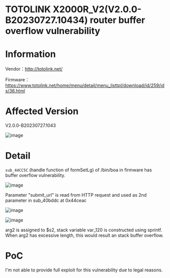 # TOTOLINK X2000R_V2(V2.0.0-B20230727.10434) router buffer overflow vulnerability

# Information

Vendor：http://totolink.net/

Firmware：https://www.totolink.net/home/menu/detail/menu_listtpl/download/id/259/ids/36.html

# Affected Version

V2.0.0-B20230727.1043

![image](https://github.com/unpWn4bL3/iot-security/assets/13286957/ba105a7d-9687-4b0a-b1f4-cb3b1152720e)

# Detail

`sub_44CC5C` (handle function of formSetLg) of /bin/boa in firmware has buffer overflow vulnerability.

![image](https://github.com/unpWn4bL3/iot-security/assets/13286957/fbc829db-b21f-4d3a-94ca-7637380df2cb)

Parameter "submit_url" is read from HTTP request and used as 2nd parameter in sub_40bddc at 0x44ceac

![image](https://github.com/unpWn4bL3/iot-security/assets/13286957/450cffab-49a1-478e-a03a-4795a29b271b)

![image](https://github.com/unpWn4bL3/iot-security/assets/13286957/f3876150-b17c-46ae-b45d-c80807b53c05)

arg2 is assigned to $s2, stack variable var_120 is constructed using sprintf. When arg2 has excessive length, this would result an stack buffer overflow.

# PoC

I'm not able to provide full exploit for this vulnerability due to legal reasons.
